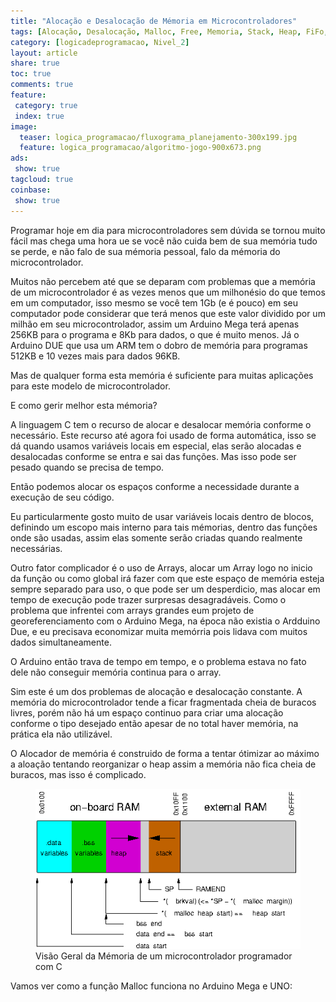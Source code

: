 ```yaml
---
title: "Alocação e Desalocação de Mémoria em Microcontroladores" 
tags: [Alocação, Desalocação, Malloc, Free, Memoria, Stack, Heap, FiFo, Pipeline]
category: [logicadeprogramacao, Nivel_2]
layout: article
share: true
toc: true
comments: true
feature:
 category: true
 index: true
image:
  teaser: logica_programacao/fluxograma_planejamento-300x199.jpg
  feature: logica_programacao/algoritmo-jogo-900x673.png
ads: 
 show: true
tagcloud: true
coinbase:
 show: true
---
```

Programar hoje em dia para microcontroladores sem dúvida se tornou muito fácil
mas chega uma hora ue se você não cuida bem de sua memória tudo se perde, e não
falo de sua mémoria pessoal, falo da mémoria do microcontrolador.

<!--more--> 

Muitos não percebem até que se deparam com problemas que a memória de um 
microcontrolador é as vezes menos que um milhonésio do que temos em um computador, 
isso mesmo se você tem 1Gb (e é pouco) em seu computador pode considerar que 
terá menos que este valor dividido por um milhão em seu microcontrolador, assim 
um Arduino Mega terá apenas 256KB para o programa e 8Kb para dados, o que é muito
menos. Já o Arduino DUE que usa um ARM tem o dobro de memória para programas
512KB e 10 vezes mais para dados 96KB.

Mas de qualquer forma esta memória é suficiente para muitas aplicações para este
modelo de microcontrolador.

E como gerir melhor esta mémoria?

A linguagem C tem o recurso de alocar e desalocar memória conforme o necessário.
Este recurso até agora foi usado de forma automática, isso se dá quando usamos
variáveis locais em especial, elas serão alocadas e desalocadas conforme se 
entra e sai das funções. Mas isso pode ser pesado quando se precisa de tempo.

Então podemos alocar os espaços conforme a necessidade durante a execução de 
seu código.

Eu particularmente gosto muito de usar variáveis locais dentro de blocos, 
definindo um escopo mais interno para tais mémorias, dentro das funções onde
são usadas, assim elas somente serão criadas quando realmente necessárias.

Outro fator complicador é o uso de Arrays, alocar um Array logo no inicio da 
função ou como global irá fazer com que este espaço de memória esteja sempre
separado para uso, o que pode ser um desperdicio, mas alocar em tempo de execução
pode trazer surpresas desagradáveis. Como o problema que infrentei com arrays
grandes eum projeto de georeferenciamento com o Arduino Mega, na época não 
existia o Ardduino Due, e eu precisava economizar muita memórria pois lidava com
muitos dados simultaneamente.

O Arduino então trava de tempo em tempo, e o problema estava no fato dele não 
conseguir memória continua para o array.

Sim este é um dos problemas de alocação e desalocação constante. A memória
do microcontrolador tende a ficar fragmentada cheia de buracos livres, porém
não há um espaço continuo para criar uma alocação conforme o tipo desejado
então apesar de no total haver memória, na prática ela não utilizável.

O Alocador de memória é construido de forma a tentar ótimizar ao máximo a aloação
tentando reorganizar o heap assim a memória não fica cheia de buracos, mas isso
é complicado.

<figure>
<img src="/images/programacao/ccplusplus/malloc-std.png"></img>
<figcaption>Visão Geral da Mémoria de um microcontrolador programador com C</figcaption>
</figure>
Vamos ver como a função Malloc funciona no Arduino Mega e UNO:



